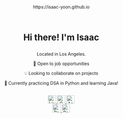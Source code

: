 <!--
**isaac-yoon/isaac-yoon** is a ✨ _special_ ✨ repository because its `README.md` (this file) appears on your GitHub profile.

Here are some ideas to get you started:

- 🔭 I’m currently working on ...
- 🌱 I’m currently learning ...
- 👯 I’m looking to collaborate on ...
- 🤔 I’m looking for help with ...
- 💬 Ask me about ...
- 📫 How to reach me: ...
- 😄 Pronouns: ...
- ⚡ Fun fact: ...
-->


<!-- <div id="header" align="center">

</div> -->
<div id="bio" align="center" >
  </br>
  </br>
  <div>
    https://isaac-yoon.github.io
  </div>
  </br>
  </br>
  <h1> 
    <p> Hi there! I'm Isaac </p>    
  </h1>
  <div>
    <p> Located in Los Angeles.</p>
    <p>👋 Open to job opportunities</p>
    <p>💡 Looking to collaborate on projects</p>
    <p>🌱 Currently practicing DSA in Python and learning Java!</p>
  </div>
<br/>
</div>
<div align="center">
  <div>
</div>
   <a href="https://www.linkedin.com/in/lucidlaughter/" target="_blank" >
    <img height="26" src="https://img.shields.io/badge/LinkedIn-blue?style=for-the-badge&logo=linkedin&logoColor=white" alt="LinkedIn Badge"/>
  </a>
  <a href="mailto:iyoon22@gmail.com" target="_blank" >
    <img height="26px" src="https://img.shields.io/badge/gmail-%23D14836.svg?&style=for-the-badge&logo=gmail&logoColor=white" alt="Gmail Badge" />
  </a>
  <a href="https://angel.co/u/isaac-yoon-22" target="_blank" >
    <img height="26px" src="https://img.shields.io/badge/AngelList-b6b9b9?style=for-the-badge&logo=AngelList&logoColor=black" alt="AngelList Badge"/>
  </a>
<!--   
  <a href="https://developers.google.com/profile/u/" target="_blank" >
    <img height="26px" src="https://img.shields.io/badge/google-4285F4?style=for-the-badge&logo=google&logoColor=white" alt="Google Developer Badge"/>
  </a> 
-->
</div>
<div  id="bio" align="center" >
  <a href="https://isaac-yoon.github.io" target="_blank" >
    <img height="26px" src="https://img.shields.io/badge/Portfolio-%23000000.svg?style=for-the-badge&logo=firefox&logoColor=#FF7139" alt="Portfolio Badge"/>
  </a>
  <img height="26px" src="https://komarev.com/ghpvc/?username=isaac-yoon&style=flat-square&color=brightgreen" alt="Page views count"/>
</div>

<br/>
<!-- <div align="left" ><h1>Languages and Tools:</h1></div>
<div align="center">
  <img src="https://github.com/devicons/devicon/blob/master/icons/react/react-original-wordmark.svg" title="React" alt="React" width="40" height="40"/>&nbsp;
  <img src="https://github.com/devicons/devicon/blob/master/icons/javascript/javascript-original.svg" title="JavaScript" alt="JavaScript" width="40" height="40"/>&nbsp;
  <img src="https://github.com/devicons/devicon/blob/master/icons/ruby/ruby-original.svg" title="Ruby" alt="Ruby" width="40" height="40"/>&nbsp;
  <img src="https://cdn.jsdelivr.net/gh/devicons/devicon/icons/rails/rails-plain.svg" title="Rails" alt="Rails" width="40" height="40"/>&nbsp;
  <img src="https://github.com/devicons/devicon/blob/master/icons/redux/redux-original.svg" title="Redux" alt="Redux " width="40" height="40"/>&nbsp;
  <img src="https://github.com/devicons/devicon/blob/master/icons/python/python-original.svg" title="Python" alt="Python" width="40" height="40"/>&nbsp;
  <img src="https://github.com/devicons/devicon/blob/master/icons/css3/css3-plain-wordmark.svg"  title="CSS3" alt="CSS" width="40" height="40"/>&nbsp;
  <img src="https://github.com/devicons/devicon/blob/master/icons/html5/html5-original.svg" title="HTML5" alt="HTML5" width="40" height="40"/>&nbsp;
  <img src="https://github.com/devicons/devicon/blob/master/icons/amazonwebservices/amazonwebservices-plain-wordmark.svg" title="AWS" alt="AWS" width="40" height="40"/>&nbsp;
  <img src="https://raw.githubusercontent.com/github/explore/80688e429a7d4ef2fca1e82350fe8e3517d3494d/topics/postgresql/postgresql.png" title="PosgreSQL" alt="postgreSQL" width="40" height="40"/>&nbsp;
  <img src="https://raw.githubusercontent.com/github/explore/80688e429a7d4ef2fca1e82350fe8e3517d3494d/topics/sql/sql.png" title="SQL" alt="SQL" width="40" height="40"/>
  &nbsp;
  <img src="https://raw.githubusercontent.com/github/explore/80688e429a7d4ef2fca1e82350fe8e3517d3494d/topics/git/git.png" title="Git" alt="Git" width="40" height="40" />&nbsp;
  <img src="https://cdn.jsdelivr.net/gh/devicons/devicon/icons/jquery/jquery-plain.svg" title="jQuery" alt="jQuery" width="40" height="40"/>&nbsp;
  <img src="https://raw.githubusercontent.com/github/explore/80688e429a7d4ef2fca1e82350fe8e3517d3494d/topics/nodejs/nodejs.png" title="Node.js" alt="Node.js" width="40" height="40" />&nbsp;
  <img src="https://cdn.jsdelivr.net/gh/devicons/devicon/icons/mongodb/mongodb-plain-wordmark.svg" title="MongoDB" alt="MongoDb" width="40" height="40"/>&nbsp;
  <img src="https://cdn.jsdelivr.net/gh/devicons/devicon/icons/express/express-original.svg" title="Express.js" alt="Express.js" width="40" height="40"/>&nbsp;
  <img src="https://raw.githubusercontent.com/github/explore/80688e429a7d4ef2fca1e82350fe8e3517d3494d/topics/visual-studio-code/visual-studio-code.png" title="Visual Studio Code" alt="Visual Studio Code" width="40" height="40"/>&nbsp;
</div>
 -->
<!-- <br/>
<div align="left" ><h1>Projects:</h1></div>
<div  id="projects" align="center" >
  <div>
    <div>
      <p>Chatting Application - built with React, Redux, Ruby on Rails, and ActionCable</p>
      <a href="https://disarray.herokuapp.com/" >
        <img src="" title="" alt="DisArray" width="" />
      </a>
    </div>
  </div>
  <div>
    <div>
      <p>Harmony-Music built with MERN, Tone.js, and websocket.io</p>
      <a href="https://harmonic-music.herokuapp.com/#/" >
        <img src="" title="" alt="Harmonic-Music" width=""/>
      </a>
    </div>
  </div>
  <div>
    <p>Guess the Word Game using Canvas</p>
    <a href="https://logosword.herokuapp.com" >
      <img src="" title="" alt="Logos-Word" width="" />
    </a>
  </div>
</div> -->
